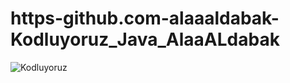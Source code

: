 # https-github.com-alaaaldabak-Kodluyoruz_Java_AlaaALdabak
![Kodluyoruz](https://www.google.com/url?sa=i&url=https%3A%2F%2Fwww.tpfund.org%2Fproject%2Fkodluyoruz%2F&psig=AOvVaw3HUqKWF8_JTvQ1vn3Ke2a-&ust=1625163800512000&source=images&cd=vfe&ved=0CAoQjRxqFwoTCJitmov9v_ECFQAAAAAdAAAAABAN)
